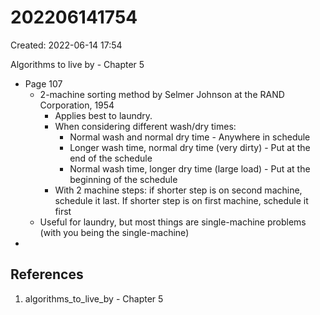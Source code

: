 # 202206141754
Created: 2022-06-14 17:54

Algorithms to live by - Chapter 5

- Page 107
	- 2-machine sorting method by Selmer Johnson at the RAND Corporation, 1954
		- Applies best to laundry.
		- When considering different wash/dry times:
			- Normal wash and normal dry time - Anywhere in schedule
			- Longer wash time, normal dry time (very dirty) - Put at the end of the schedule
			- Normal wash time, longer dry time (large load) - Put at the beginning of the schedule
		- With 2 machine steps: if shorter step is on second machine, schedule it last. If shorter step is on first machine, schedule it first
	- Useful for laundry, but most things are single-machine problems (with you being the single-machine)
- 

## References
1. algorithms_to_live_by - Chapter 5